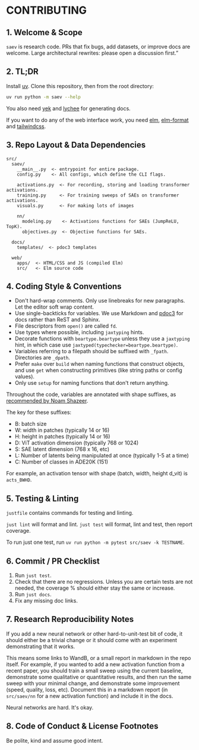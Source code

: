 # CONTRIBUTING

## 1. Welcome & Scope

`saev` is research code.
PRs that fix bugs, add datasets, or improve docs are welcome.
Large architectural rewrites: please open a discussion first.”

## 2. TL;DR

Install [uv](https://docs.astral.sh/uv/).
Clone this repository, then from the root directory:

```sh
uv run python -m saev --help
```

You also need [yek](https://github.com/bodo-run/yek) and [lychee](https://github.com/lycheeverse/lychee) for generating docs.

If you want to do any of the web interface work, you need [elm](https://guide.elm-lang.org/install/elm.html), [elm-format](https://github.com/avh4/elm-format/releases/latest) and [tailwindcss](https://github.com/tailwindlabs/tailwindcss/releases/latest).

## 3. Repo Layout & Data Dependencies

```
src/
  saev/
    __main__.py  <- entrypoint for entire package.
    config.py    <- All configs, which define the CLI flags.

    activations.py  <- For recording, storing and loading transformer activations.
    training.py     <- For training sweeps of SAEs on transformer activations.
    visuals.py      <- For making lots of images

    nn/
      modeling.py    <- Activations functions for SAEs (JumpReLU, TopK).
      objectives.py  <- Objective functions for SAEs.

  docs/
    templates/  <- pdoc3 templates

  web/
    apps/  <- HTML/CSS and JS (compiled Elm)
    src/   <- Elm source code
```

## 4. Coding Style & Conventions

* Don't hard-wrap comments. Only use linebreaks for new paragraphs. Let the editor soft wrap content.
* Use single-backticks for variables. We use Markdown and [pdoc3](https://pdoc3.github.io/pdoc/) for docs rather than ReST and Sphinx.
* File descriptors from `open()` are called `fd`.
* Use types where possible, including `jaxtyping` hints.
* Decorate functions with `beartype.beartype` unless they use a `jaxtyping` hint, in which case use `jaxtyped(typechecker=beartype.beartype)`.
* Variables referring to a filepath should be suffixed with `_fpath`. Directories are `_dpath`.
* Prefer `make` over `build` when naming functions that construct objects, and use `get` when constructing primitives (like string paths or config values).
* Only use `setup` for naming functions that don't return anything.

Throughout the code, variables are annotated with shape suffixes, as [recommended by Noam Shazeer](https://medium.com/@NoamShazeer/shape-suffixes-good-coding-style-f836e72e24fd).

The key for these suffixes:

* B: batch size
* W: width in patches (typically 14 or 16)
* H: height in patches (typically 14 or 16)
* D: ViT activation dimension (typically 768 or 1024)
* S: SAE latent dimension (768 x 16, etc)
* L: Number of latents being manipulated at once (typically 1-5 at a time)
* C: Number of classes in ADE20K (151)

For example, an activation tensor with shape (batch, width, height d_vit) is `acts_BWHD`.

## 5. Testing & Linting

`justfile` contains commands for testing and linting.

`just lint` will format and lint.
`just test` will format, lint and test, then report coverage.

To run just one test, run `uv run python -m pytest src/saev -k TESTNAME`.

## 6. Commit / PR Checklist

1. Run `just test`.
2. Check that there are no regressions. Unless you are certain tests are not needed, the coverage % should either stay the same or increase.
3. Run `just docs`.
4. Fix any missing doc links.

## 7. Research Reproducibility Notes

If you add a new neural network or other hard-to-unit-test bit of code, it should either be a trivial change or it should come with an experiment demonstrating that it works.

This means some links to WandB, or a small report in markdown in the repo itself.
For example, if you wanted to add a new activation function from a recent paper, you should train a small sweep using the current baseline, demonstrate some qualitative or quantitative results, and then run the same sweep with your minimal change, and demonstrate some improvement (speed, quality, loss, etc).
Document this in a markdown report (in `src/saev/nn` for a new activation function) and include it in the docs.

Neural networks are hard. It's okay.

## 8. Code of Conduct & License Footnotes

Be polite, kind and assume good intent.
